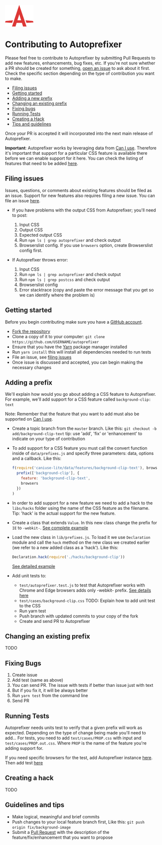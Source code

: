 <img width="94" height="71" src="logo.svg" title="Autoprefixer logo by Anton Lovchikov">

# Contributing to Autoprefixer
Please feel free to contribute to Autoprefixer by submitting Pull Requests to add new features, enhancements, bug fixes, etc. If you're not sure whether a PR should be created for something, [open an issue](https://github.com/postcss/autoprefixer/issues) to ask about it first. Check the specific section depending on the type of contribution you want to make.

* [Filing issues](#filing-issues)
* [Getting started](#getting-started)
* [Adding a new prefix](#adding-a-prefix)
* [Changing an existing prefix](#changing-an-existing-prefix)
* [Fixing bugs](#fixing-bugs)
* [Running Tests](#running-tests)
* [Creating a Hack](#creating-a-hack)
* [Tips and guidelines](#guidelines-and-tips)

Once your PR is accepted it will incorporated into the next main release of Autoprefixer.

**Important**: Autoprefixer works by leveraging data from [Can I use](https://caniuse.com/). Therefore it's important that support for a particular CSS feature is available there before we can enable support for it here. You can check the listing of features that need to be added [here](https://caniuse.com/issue-list).

## Filing issues
Issues, questions, or comments about existing features should be filed as an issue. Support for new features also requires filing a new issue. You can file an issue [here](https://github.com/postcss/autoprefixer/issues).

- If you have problems with the output CSS from Autoprefixer; you'll need to post:

  1. Input CSS
  2. Output CSS
  3. Expected output CSS
  4. Run `npm ls | grep autoprefixer` and check output
  5. Browserslist config. If you use `browsers` option, create Browserslist config first.

- If Autoprefixer throws error:

  1. Input CSS
  2. Run `npm ls | grep autoprefixer` and check output
  3. Run `npm ls | grep postcss` and check output
  4. Browserslist config
  5. Error stacktrace (copy and paste the error message that you get so we can identify where the problem is)

## Getting started
Before you begin contributing make sure you have a [GitHub account](https://github.com/signup/free).
* [Fork the repository](https://github.com/postcssAautoprefixer)
* Clone a copy of it to your computer: `git clone https://github.com/USERNAME/autoprefixer`
* Ensure that you have the [Yarn](https://yarnpkg.com/) package manager installed
* Run `yarn install` this will install all dependencies needed to run tests
* File an issue, see [filing issues](#filing-issues)
* Once issue is discussed and accepted, you can begin making the necessary changes

## Adding a prefix
We'll explain how would you go about adding a CSS feature to Autoprefixer. For example, we'll add support for a CSS feature called `background-clip: text`

Note: Remember that the feature that you want to add must also be supported on [Can I use](https://caniuse).

* Create a topic branch from the `master` branch. Like this: `git checkout -b add/background-clip-text`
tip: use 'add', 'fix' or 'enhancement' to indicate on your type of contribution

* To add support for a CSS feature you must call the convert function inside of `data/prefixes.js` and specify three parameters: data, options and a callback. Like this:

  ```js
  f(require('caniuse-lite/data/features/background-clip-text'), browsers =>
    prefix(['background-clip'], {
      feature: 'background-clip-text',
      browsers
    })
  )
  ```

* In order to add support for a new feature we need to add a hack to the `libs/hacks` folder using the name of the CSS feature as the filename. Tip: 'hack' is the actual support for the new feature.

* Create a class that extends `Value`. In this new class change the prefix for `IE` to `-webkit-`. [See complete example](https://github.com/postcss/Autoprefixer/blob/73c7b6ab090a9a9a03869b3099096af00be7eb7d/lib/hacks/background-clip.js)

* Load the new class in `lib/prefixes.js`. To load it we use `Declaration` module and call the `hack` method on the new class we created earlier (we refer to a new added class as a 'hack'). Like this:
  ```js
  Declaration.hack(require('./hacks/background-clip'))
  ```
  [See detailed example](https://github.com/postcss/autoprefixer/blob/73c7b6ab090a9a9a03869b3099096af00be7eb7d/lib/prefixes.js)

* Add unit tests to:
  - `test/autoprefixer.test.js` to test that Autoprefixer works with Chrome and Edge browsers adds only -webkit- prefix. [See details here](https://github.com/postcss/autoprefixer/commit/73c7b6ab090a9a9a03869b3099096af00be7eb7d)
  - `test/cases/background-clip.css` TODO: Explain how to add unit test to the CSS
  - Run yarn test
  - Push branch with updated commits to your copy of the fork
  - Create and send PR to Autoprefixer


## Changing an existing prefix
TODO

## Fixing Bugs
1. Create issue
2. Add test (same as above)
3. You can send PR. The issue with tests if better than issue just with text
4. But if you fix it, it will be always better
5. Run `yarn test` from the command line
6. Send PR

## Running Tests
Autoprefixer needs units test to verify that a given prefix will work as expected. Depending on the type of change being made you'll need to add...
For tests, you need to add `test/cases/PROP.css` with input and `test/cases/PROP.out.css`. Where `PROP` is the name of the feature you're adding support for.

If you need specific browsers for the test, add Autoprefixer instance [here](https://github.com/postcss/autoprefixer/blob/master/test/autoprefixer.test.js#L69). Then add test [here](https://github.com/postcss/autoprefixer/blob/master/test/autoprefixer.test.js#L424) 

## Creating a hack
TODO

## Guidelines and tips
* Make logical, meaningful and brief commits
* Push changes to your local feature branch first, Like this: `git push origin fix/background-image`
* Submit a [Pull Request](https://help.github.com/articles/creating-a-pull-request/) with the description of the feature/fix/enhancement that you want to propose
